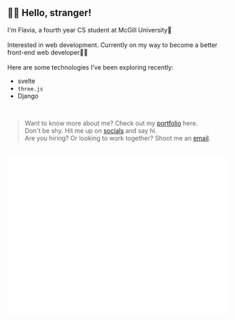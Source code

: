 <h2>👋🏻 Hello, stranger!</h2>

I'm Flavia, a fourth year CS student at McGill University📖 <br />
<br />
Interested in web development. Currently on my way to become a better front-end web developer💪🏻 <br />
<br />
Here are some technologies I've been exploring recently:
- svelte
- `three.js`
- Django
<br />
<blockquote>
Want to know more about me? Check out my <a href="https://flaviaouyang.github.io/portfolio-site/">portfolio</a> here.
<br />
  Don't be shy. Hit me up on <a href="https://twitter.com/FlaviaOuyang">socials</a> and say hi.
<br />
Are you hiring? Or looking to work together? Shoot me an <a href="mailto:flavia.ouyang@mail.mcgill.ca">email</a>.
</blockquote>
<br />


<img align="center" src="/metrics.plugin.isocalendar.svg">

<img align="center" src="/metrics.plugin.languages.details.svg">
